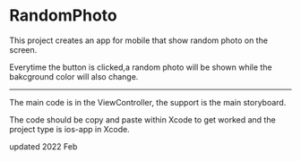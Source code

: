 # RandomPhoto

This project creates an app for mobile that show random photo on the screen.

Everytime the button is clicked,a random photo will be shown while the bakcground color will also change.

_______________________________________________

The main code is in the ViewController, the support is the main storyboard.

The code should be copy and paste within Xcode to get worked and the project type is ios-app in Xcode.

updated 2022 Feb
